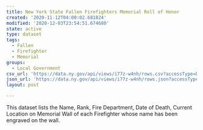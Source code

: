 ```yaml
---
title: New York State Fallen Firefighters Memorial Roll of Honor
created: '2020-11-12T04:00:02.681824'
modified: '2020-12-03T23:54:51.674680'
state: active
type: dataset
tags:
  - Fallen
  - Firefighter
  - Memorial
groups:
  - Local Government
csv_url: 'https://data.ny.gov/api/views/i77z-w4nh/rows.csv?accessType=DOWNLOAD'
json_url: 'https://data.ny.gov/api/views/i77z-w4nh/rows.json?accessType=DOWNLOAD'
layout: post

---
```

This dataset lists the Name, Rank, Fire Department, Date of Death, Current Location on Memorial Wall of each Firefighter whose name has been engraved on the wall.
